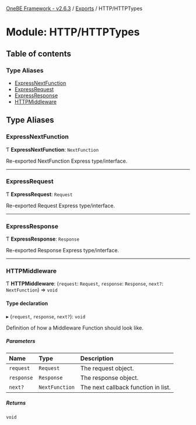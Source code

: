 [OneBE Framework - v2.6.3](../README.md) / [Exports](../modules.md) / HTTP/HTTPTypes

# Module: HTTP/HTTPTypes

## Table of contents

### Type Aliases

- [ExpressNextFunction](HTTP_HTTPTypes.md#expressnextfunction)
- [ExpressRequest](HTTP_HTTPTypes.md#expressrequest)
- [ExpressResponse](HTTP_HTTPTypes.md#expressresponse)
- [HTTPMiddleware](HTTP_HTTPTypes.md#httpmiddleware)

## Type Aliases

### ExpressNextFunction

Ƭ **ExpressNextFunction**: `NextFunction`

Re-exported NextFunction Express type/interface.

___

### ExpressRequest

Ƭ **ExpressRequest**: `Request`

Re-exported Request Express type/interface.

___

### ExpressResponse

Ƭ **ExpressResponse**: `Response`

Re-exported Response Express type/interface.

___

### HTTPMiddleware

Ƭ **HTTPMiddleware**: (`request`: `Request`, `response`: `Response`, `next?`: `NextFunction`) => `void`

#### Type declaration

▸ (`request`, `response`, `next?`): `void`

Definition of how a Middleware Function should look like.

##### Parameters

| Name | Type | Description |
| :------ | :------ | :------ |
| `request` | `Request` | The request object. |
| `response` | `Response` | The response object. |
| `next?` | `NextFunction` | The next callback function in list. |

##### Returns

`void`
